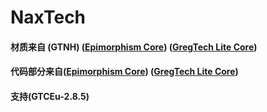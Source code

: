 # NaxTech
#### 材质来自 (GTNH)  ([Epimorphism Core](https://github.com/GregTech-Chinese-Community/EPCore))  ([GregTech Lite Core](https://gitlab.com/sweep_tosho/gregtech-lite-core))  
#### 代码部分来自([Epimorphism Core](https://github.com/GregTech-Chinese-Community/EPCore)) ([GregTech Lite Core](https://gitlab.com/sweep_tosho/gregtech-lite-core))
#### 支持(GTCEu-2.8.5) 
